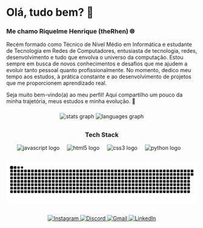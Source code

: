 <h1> 
  Olá, tudo bem? 👋 
</h1>

<h3>
  Me chamo Riquelme Henrique (theRhen) 🌐 
</h3>

<p>
Recém formado como Técnico de Nível Médio em Informática e estudante de Tecnologia em Redes de Computadores, entusiasta de tecnologia, redes, desenvolvimento e tudo que envolva o universo da computação. Estou sempre em busca de novos conhecimentos e desafios que me ajudem a evoluir tanto pessoal quanto profissionalmente. No momento, dedico meu tempo aos estudos, à prática constante e ao desenvolvimento de projetos que me proporcionem aprendizado real.
</p>
Seja muito bem-vindo(a) ao meu perfil! Aqui compartilho um pouco da minha trajetória, meus estudos e minha evolução. 🚀
</p>

###

<div align="center">
  <img src="https://github-readme-stats.vercel.app/api?username=theRhen&hide_title=false&hide_rank=false&show_icons=true&include_all_commits=true&count_private=true&disable_animations=false&theme=dracula&locale=pt-br&hide_border=false" height="150" alt="stats graph"  />
  <img src="https://github-readme-stats.vercel.app/api/top-langs?username=theRhen&locale=pt-br&hide_title=false&layout=compact&card_width=320&langs_count=5&theme=dracula&hide_border=false" height="150" alt="languages graph"  />
</div>

##
<h3 align="center">Tech Stack</h3>

<div align="center">
  <img src="https://cdn.jsdelivr.net/gh/devicons/devicon/icons/javascript/javascript-original.svg" height="30" alt="javascript logo"  />
  <img width="12" />
  <img src="https://cdn.jsdelivr.net/gh/devicons/devicon/icons/html5/html5-original.svg" height="30" alt="html5 logo"  />
  <img width="12" />
  <img src="https://cdn.jsdelivr.net/gh/devicons/devicon/icons/css3/css3-original.svg" height="30" alt="css3 logo"  />
  <img width="12" />
  <img src="https://cdn.jsdelivr.net/gh/devicons/devicon/icons/python/python-original.svg" height="30" alt="python logo"  />
   <img width="12" />
</div>

##

<picture align="center">
  <source media="(prefers-color-scheme: dark)" srcset="https://raw.githubusercontent.com/theRhen/theRhen/output/github-contribution-grid-snake-dark.svg">
  <source media="(prefers-color-scheme: light)" srcset="https://raw.githubusercontent.com/theRhen/theRhen/output/github-contribution-grid-snake.svg">
  <img align="center" alt="github contribution grid snake animation" src="https://raw.githubusercontent.com/theRhen/theRhen/output/github-contribution-grid-snake.svg">
</picture>

##

<div align="center">
  <a href="https://www.instagram.com/riquelme_henriq" target="_blank">
    <img src="https://img.shields.io/static/v1?message=Instagram&logo=instagram&label=&color=E4405F&logoColor=white&labelColor=&style=for-the-badge" height="35" alt="Instagram" />
  </a>
  <a href="https://discord.com/users/riquelme_fic" target="_blank">
    <img src="https://img.shields.io/static/v1?message=Discord&logo=discord&label=&color=7289DA&logoColor=white&labelColor=&style=for-the-badge" height="35" alt="Discord" />
  </a>
  <a href="mailto:riquelme.silva011@gmail.com" target="_blank">
    <img src="https://img.shields.io/static/v1?message=Gmail&logo=gmail&label=&color=D14836&logoColor=white&labelColor=&style=for-the-badge" height="35" alt="Gmail" />
  </a>
  <a href="https://www.linkedin.com/in/riquelme-henrique" target="_blank">
    <img src="https://img.shields.io/static/v1?message=LinkedIn&logo=linkedin&label=&color=0077B5&logoColor=white&labelColor=&style=for-the-badge" height="35" alt="LinkedIn" />
  </a>
</div>

